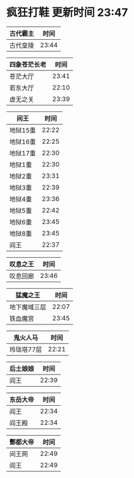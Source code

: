 # 疯狂打鞋 更新时间 23:47

| 古代霸主   | 时间    |
|--------|-------|
| 古代皇陵 | 23:44 |

| 四象苍茫长老   | 时间    |
|--------|-------|
| 苍茫大厅 | 23:41 |
| 若东大厅 | 22:10 |
| 虚无之关 | 23:39 |

| 间王   | 时间    |
|--------|-------|
| 地狱15重 | 22:22 |
| 地狱16重 | 22:25 |
| 地狱17重 | 22:30 |
| 地狱1重 | 22:30 |
| 地狱2重 | 23:31 |
| 地狱3重 | 22:39 |
| 地狱4重 | 23:36 |
| 地狱5重 | 22:42 |
| 地狱6重 | 23:45 |
| 地狱8重 | 23:45 |
| 阎王 | 22:37 |

| 叹息之王   | 时间    |
|--------|-------|
| 叹息回廊 | 23:46 |

| 猛魔之王   | 时间    |
|--------|-------|
| 地下魔域三层 | 22:07 |
| 铁血魔宫 | 23:45 |

| 鬼火人马   | 时间    |
|--------|-------|
| 玲珑塔77层 | 22:21 |

| 后土娘娘   | 时间    |
|--------|-------|
| 阎王 | 22:39 |

| 东岳大帝   | 时间    |
|--------|-------|
| 阎王 | 22:34 |
| 阎王殿 | 22:34 |

| 酆都大帝   | 时间    |
|--------|-------|
| 间王网 | 22:49 |
| 阎王 | 22:49 |